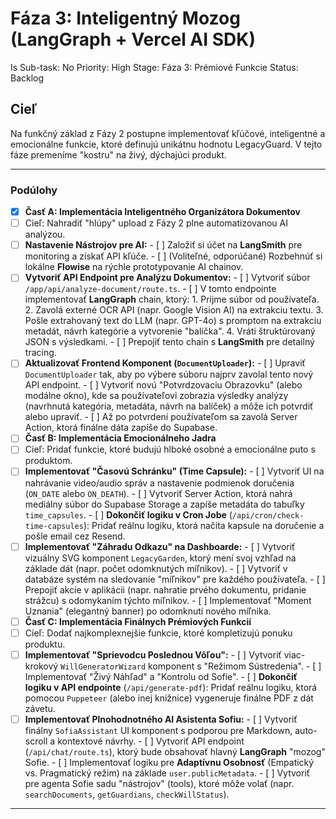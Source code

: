 # Fáza 3: Inteligentný Mozog (LangGraph + Vercel AI SDK)

Is Sub-task: No
Priority: High
Stage: Fáza 3: Prémiové Funkcie
Status: Backlog

## Cieľ

Na funkčný základ z Fázy 2 postupne implementovať kľúčové, inteligentné a emocionálne funkcie, ktoré definujú unikátnu hodnotu LegacyGuard. V tejto fáze premeníme "kostru" na živý, dýchajúci produkt.

---

### Podúlohy

- [X]  **Časť A: Implementácia Inteligentného Organizátora Dokumentov**
  - [ ]  Cieľ: Nahradiť "hlúpy" upload z Fázy 2 plne automatizovanou AI analýzou.
  - [ ]  **Nastavenie Nástrojov pre AI:**
    - [ ]  Založiť si účet na **LangSmith** pre monitoring a získať API kľúče.
    - [ ]  (Voliteľné, odporúčané) Rozbehnúť si lokálne **Flowise** na rýchle prototypovanie AI chainov.
  - [ ]  **Vytvoriť API Endpoint pre Analýzu Dokumentov:**
    - [ ]  Vytvoriť súbor `/app/api/analyze-document/route.ts`.
    - [ ]  V tomto endpointe implementovať **LangGraph** chain, ktorý:
            1. Prijme súbor od používateľa.
            2. Zavolá externé OCR API (napr. Google Vision AI) na extrakciu textu.
            3. Pošle extrahovaný text do LLM (napr. GPT-4o) s promptom na extrakciu metadát, návrh kategórie a vytvorenie "balíčka".
            4. Vráti štruktúrovaný JSON s výsledkami.
    - [ ]  Prepojiť tento chain s **LangSmith** pre detailný tracing.
  - [ ]  **Aktualizovať Frontend Komponent (`DocumentUploader`):**
    - [ ]  Upraviť `DocumentUploader` tak, aby po výbere súboru najprv zavolal tento nový API endpoint.
    - [ ]  Vytvoriť novú "Potvrdzovaciu Obrazovku" (alebo modálne okno), kde sa používateľovi zobrazia výsledky analýzy (navrhnutá kategória, metadáta, návrh na balíček) a môže ich potvrdiť alebo upraviť.
    - [ ]  Až po potvrdení používateľom sa zavolá Server Action, ktorá finálne dáta zapíše do Supabase.
- [ ]  **Časť B: Implementácia Emocionálneho Jadra**
  - [ ]  Cieľ: Pridať funkcie, ktoré budujú hlboké osobné a emocionálne puto s produktom.
  - [ ]  **Implementovať "Časovú Schránku" (Time Capsule):**
    - [ ]  Vytvoriť UI na nahrávanie video/audio správ a nastavenie podmienok doručenia (`ON_DATE` alebo `ON_DEATH`).
    - [ ]  Vytvoriť Server Action, ktorá nahrá mediálny súbor do Supabase Storage a zapíše metadáta do tabuľky `time_capsules`.
    - [ ]  **Dokončiť logiku v Cron Jobe** (`/api/cron/check-time-capsules`): Pridať reálnu logiku, ktorá načíta kapsule na doručenie a pošle email cez Resend.
  - [ ]  **Implementovať "Záhradu Odkazu" na Dashboarde:**
    - [ ]  Vytvoriť vizuálny SVG komponent `LegacyGarden`, ktorý mení svoj vzhľad na základe dát (napr. počet odomknutých míľnikov).
    - [ ]  Vytvoriť v databáze systém na sledovanie "míľnikov" pre každého používateľa.
    - [ ]  Prepojiť akcie v aplikácii (napr. nahratie prvého dokumentu, pridanie strážcu) s odomykaním týchto míľnikov.
    - [ ]  Implementovať "Moment Uznania" (elegantný banner) po odomknutí nového míľnika.
- [ ]  **Časť C: Implementácia Finálnych Prémiových Funkcií**
  - [ ]  Cieľ: Dodať najkomplexnejšie funkcie, ktoré kompletizujú ponuku produktu.
  - [ ]  **Implementovať "Sprievodcu Poslednou Vôľou":**
    - [ ]  Vytvoriť viac-krokový `WillGeneratorWizard` komponent s "Režimom Sústredenia".
    - [ ]  Implementovať "Živý Náhľad" a "Kontrolu od Sofie".
    - [ ]  **Dokončiť logiku v API endpointe** (`/api/generate-pdf`): Pridať reálnu logiku, ktorá pomocou `Puppeteer` (alebo inej knižnice) vygeneruje finálne PDF z dát závetu.
  - [ ]  **Implementovať Plnohodnotného AI Asistenta Sofiu:**
    - [ ]  Vytvoriť finálny `SofiaAssistant` UI komponent s podporou pre Markdown, auto-scroll a kontextové návrhy.
    - [ ]  Vytvoriť API endpoint (`/api/chat/route.ts`), ktorý bude obsahovať hlavný **LangGraph** "mozog" Sofie.
    - [ ]  Implementovať logiku pre **Adaptívnu Osobnosť** (Empatický vs. Pragmatický režim) na základe `user.publicMetadata`.
    - [ ]  Vytvoriť pre agenta Sofie sadu "nástrojov" (tools), ktoré môže volať (napr. `searchDocuments`, `getGuardians`, `checkWillStatus`).

---

